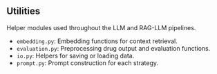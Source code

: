 ## Utilities

Helper modules used throughout the LLM and RAG-LLM pipelines.

- `embedding.py`: Embedding functions for context retrieval.
- `evaluation.py`: Preprocessing drug output and evaluation functions.
- `io.py`: Helpers for saving or loading data.
- `prompt.py`: Prompt construction for each strategy.





